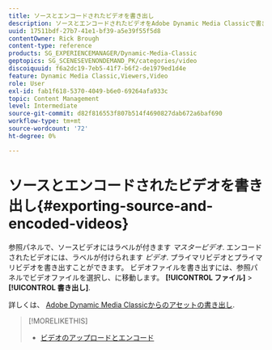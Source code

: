```yaml
---
title: ソースとエンコードされたビデオを書き出し
description: ソースとエンコードされたビデオをAdobe Dynamic Media Classicで書き出す方法を説明します。
uuid: 17511bdf-27b7-41e1-bf39-a5e39f55f5d8
contentOwner: Rick Brough
content-type: reference
products: SG_EXPERIENCEMANAGER/Dynamic-Media-Classic
geptopics: SG_SCENESEVENONDEMAND_PK/categories/video
discoiquuid: f6a2dc19-7eb5-41f7-b6f2-de1979ed1d4e
feature: Dynamic Media Classic,Viewers,Video
role: User
exl-id: fab1f618-5370-4049-b6e0-69264afa933c
topic: Content Management
level: Intermediate
source-git-commit: d82f816553f807b514f4690827dab672a6baf690
workflow-type: tm+mt
source-wordcount: '72'
ht-degree: 0%

---
```


# ソースとエンコードされたビデオを書き出し{#exporting-source-and-encoded-videos}

参照パネルで、ソースビデオにはラベルが付きます *マスタービデオ*. エンコードされたビデオには、ラベルが付けられます *ビデオ*. プライマリビデオとプライマリビデオを書き出すことができます。 ビデオファイルを書き出すには、参照パネルでビデオファイルを選択し、に移動します。 **[!UICONTROL ファイル]** > **[!UICONTROL 書き出し]**.

詳しくは、 [Adobe Dynamic Media Classicからのアセットの書き出し](exporting-assets-from-dmc.md#exporting-assets-from-dmc).

>[!MORELIKETHIS]
>
>* [ビデオのアップロードとエンコード](uploading-encoding-videos.md#uploading_and_encoding_videos)
